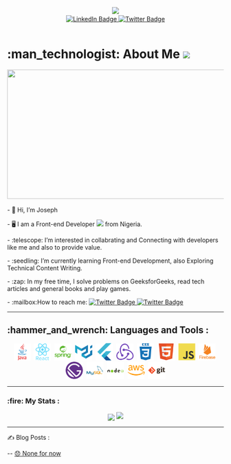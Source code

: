
<!---
olamiye/Manuel-dev01 is a ✨ special ✨ repository because its `README.md` (this file) appears on your GitHub profile.
You can click 
--->
<div id="header" align="center">
  <img src="https://media.giphy.com/media/M9gbBd9nbDrOTu1Mqx/giphy.gif" width="100"/>
</div>

<div id="badges" align="center">
 <a href="https://www.linkedin.com/in/joseph-olamiye-80ab77236"> 
  <img src="https://img.shields.io/badge/LinkedIn-blue?style=for-the-badge&logo=linkedin&logoColor=white" alt="LinkedIn Badge"/>
 </a>
 <a href="https://twitter.com/OlaJoseh?t=c_ymGX42RWTw6art9n-dtg&s=09">
  <img src="https://img.shields.io/badge/Twitter-blue?style=for-the-badge&logo=twitter&logoColor=white" alt="Twitter Badge"/>
 </a>
</div>
<div align="center">
  <img src="https://komarev.com/ghpvc/?username=olamiye&style=flat-square&color=blue" alt=""/>
</div>

<div><h1>:man_technologist: About Me <img src = "https://media.giphy.com/media/hvRJCLFzcasrR4ia7z/giphy.gif" width="30px"/></h1></div>
<div align="center">
  <img src="https://media.giphy.com/media/dWesBcTLavkZuG35MI/giphy.gif" width="600" height="300"/>
</div>
<p>- 🤠 Hi, I’m Joseph</p>
<p>- 🖥️ I am a Front-end Developer <img src="https://media.giphy.com/media/WUlplcMpOCEmTGBtBW/giphy.gif" width="30px"/> from Nigeria.</p>
<p>- :telescope: I’m interested in collabrating and Connecting with developers like me and also to provide value.</</p>
<p>- :seedling: I’m currently learning Front-end Development, also Exploring Technical Content Writing.</p>
<p>- :zap: In my free time, I solve problems on GeeksforGeeks, read tech articles and general books and play games.</p>
<p>- :mailbox:How to reach me: <a href="https://twitter.com/OlaJoseh?t=c_ymGX42RWTw6art9n-dtg&s=09">
  <img src="https://img.shields.io/badge/Twitter-blue?style=for-the-badge&logo=twitter&logoColor=white" alt="Twitter Badge"/>
 </a>
 <a href="https://www.linkedin.com/in/joseph-olamiye-80ab77236">
  <img src="https://img.shields.io/badge/-kakbar-blue?style=flat&logo=Linkedin&logoColor=white" alt="Twitter Badge"/>
 </a>
 </p>
  
---
<h2>:hammer_and_wrench: Languages and Tools :</h2>
<div align="center" width="80%">
  <img src="https://github.com/devicons/devicon/blob/master/icons/java/java-original-wordmark.svg" title="Java" alt="Java" width="40" height="40"/>&nbsp;
  <img src="https://github.com/devicons/devicon/blob/master/icons/react/react-original-wordmark.svg" title="React" alt="React" width="40" height="40"/>&nbsp;
  <img src="https://github.com/devicons/devicon/blob/master/icons/spring/spring-original-wordmark.svg" title="Spring" alt="Spring" width="40" height="40"/>&nbsp;
  <img src="https://github.com/devicons/devicon/blob/master/icons/materialui/materialui-original.svg" title="Material UI" alt="Material UI" width="40" height="40"/>&nbsp;
  <img src="https://github.com/devicons/devicon/blob/master/icons/flutter/flutter-original.svg" title="Flutter" alt="Flutter" width="40" height="40"/>&nbsp;
  <img src="https://github.com/devicons/devicon/blob/master/icons/redux/redux-original.svg" title="Redux" alt="Redux " width="40" height="40"/>&nbsp;
  <img src="https://github.com/devicons/devicon/blob/master/icons/css3/css3-plain-wordmark.svg"  title="CSS3" alt="CSS" width="40" height="40"/>&nbsp;
  <img src="https://github.com/devicons/devicon/blob/master/icons/html5/html5-original.svg" title="HTML5" alt="HTML" width="40" height="40"/>&nbsp;
  <img src="https://github.com/devicons/devicon/blob/master/icons/javascript/javascript-original.svg" title="JavaScript" alt="JavaScript" width="40" height="40"/>&nbsp;
  <img src="https://github.com/devicons/devicon/blob/master/icons/firebase/firebase-plain-wordmark.svg" title="Firebase" alt="Firebase" width="40" height="40"/>&nbsp;
  <img src="https://github.com/devicons/devicon/blob/master/icons/gatsby/gatsby-original.svg" title="Gatsby"  alt="Gatsby" width="40" height="40"/>&nbsp;
  <img src="https://github.com/devicons/devicon/blob/master/icons/mysql/mysql-original-wordmark.svg" title="MySQL"  alt="MySQL" width="40" height="40"/>&nbsp;
  <img src="https://github.com/devicons/devicon/blob/master/icons/nodejs/nodejs-original-wordmark.svg" title="NodeJS" alt="NodeJS" width="40" height="40"/>&nbsp;
  <img src="https://github.com/devicons/devicon/blob/master/icons/amazonwebservices/amazonwebservices-plain-wordmark.svg" title="AWS" alt="AWS" width="40" height="40"/>&nbsp;
  <img src="https://github.com/devicons/devicon/blob/master/icons/git/git-original-wordmark.svg" title="Git" **alt="Git" width="40" height="40"/>
</div>

---
<h3>:fire: My Stats :</h3>
<div align="center">
  <img src="https://github-readme-streak-stats.herokuapp.com/?user=olamiye&theme=dark&background=000000" align="center" width="80%" />
  
  <img src="https://github-readme-stats.vercel.app/api/top-langs/?username=olamiye&layout=compact&theme=vision-friendly-dark" width="50%" />
</div>

---
:writing_hand: Blog Posts :
<p>-- <a href="#">😞 None for now</a> </p>
